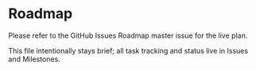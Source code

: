# Roadmap

Please refer to the GitHub Issues Roadmap master issue for the live plan.

This file intentionally stays brief; all task tracking and status live in Issues and Milestones.
